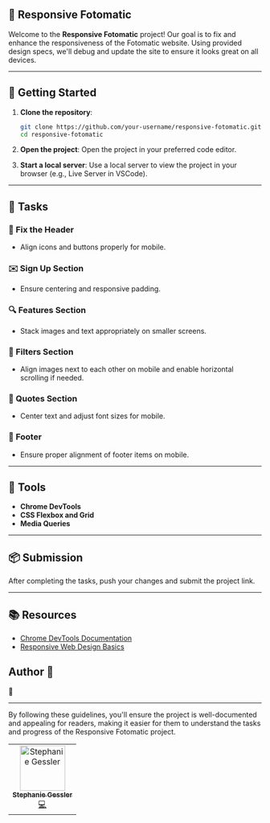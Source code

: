 
## 📸 Responsive Fotomatic

Welcome to the **Responsive Fotomatic** project! Our goal is to fix and enhance the responsiveness of the Fotomatic website. Using provided design specs, we'll debug and update the site to ensure it looks great on all devices.

---

## 🚀 Getting Started

1. **Clone the repository**:
    ```bash
    git clone https://github.com/your-username/responsive-fotomatic.git
    cd responsive-fotomatic
    ```

2. **Open the project**:
    Open the project in your preferred code editor.

3. **Start a local server**:
    Use a local server to view the project in your browser (e.g., Live Server in VSCode).

---

## 📝 Tasks

### 🧩 Fix the Header
- Align icons and buttons properly for mobile.

### ✉️ Sign Up Section
- Ensure centering and responsive padding.

### 🔍 Features Section
- Stack images and text appropriately on smaller screens.

### 🎨 Filters Section
- Align images next to each other on mobile and enable horizontal scrolling if needed.

### 📝 Quotes Section
- Center text and adjust font sizes for mobile.

### 📄 Footer
- Ensure proper alignment of footer items on mobile.

---

## 🧰 Tools
- **Chrome DevTools**
- **CSS Flexbox and Grid**
- **Media Queries**

---

## 📦 Submission

After completing the tasks, push your changes and submit the project link.

---

## 📚 Resources

- [Chrome DevTools Documentation](https://developer.chrome.com/docs/devtools/)
- [Responsive Web Design Basics](https://developers.google.com/web/fundamentals/design-and-ux/responsive)

## Author 👤

 :tada:


<!-- ALL-CONTRIBUTORS-LIST:START - Do not remove or modify this section -->
<!-- prettier-ignore-start -->
<!-- markdownlint-disable -->
<table>
  <tr>
    <td align="center"><a href="https://github.com/steguess"><img src="https://avatars.githubusercontent.com/u/86976901?v=4" width="90px;" alt="Stephanie Gessler"/><br /><sub><b>Stephanie Gessler</b></sub></a><br /><a href="https://github.com/codesandbox/codesandbox-client/commits?author=steguess" title="Frontend Developer">💻</a></td>

---

By following these guidelines, you'll ensure the project is well-documented and appealing for readers, making it easier for them to understand the tasks and progress of the Responsive Fotomatic project.
